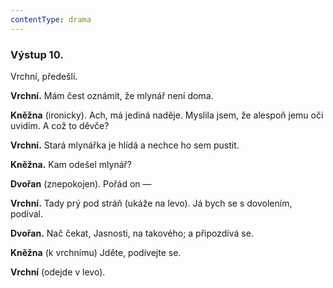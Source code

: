 ```yaml
---
contentType: drama
---
```


### Výstup 10.

Vrchní, předešlí.

**Vrchní.** Mám čest oznámit, že mlynář není doma.

**Kněžna** (ironicky). Ach, má jediná naděje. Myslila jsem, že alespoň jemu oči uvidím. A což to děvče?

**Vrchní.** Stará mlynářka je hlídá a nechce ho sem pustit.

**Kněžna.** Kam odešel mlynář? 

**Dvořan** (znepokojen). Pořád on — 

**Vrchní.** Tady prý pod stráň (ukáže na levo). Já bych se s dovolením, podíval.

**Dvořan.** Nač čekat, Jasnosti, na takového; a připozdívá se.

**Kněžna** (k vrchnímu) Jděte, podívejte se. 

**Vrchní** (odejde v levo).
